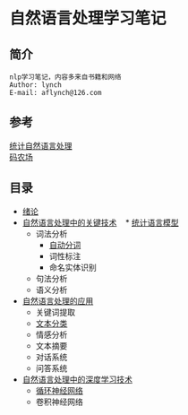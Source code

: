 自然语言处理学习笔记
==================
## 简介
    nlp学习笔记，内容多来自书籍和网络
    Author: lynch
    E-mail: aflynch@126.com
## 参考
[统计自然语言处理](https://book.douban.com/subject/25746399/)   
[码农场](http://www.hankcs.com/)
## 目录
* [绪论](https://github.com/af1ynch/nlp-notebook/tree/master/绪论)
* [自然语言处理中的关键技术](https://github.com/af1ynch/nlp-notebook/tree/master/自然语言处理中的关键技术)
    * [统计语言模型](https://github.com/af1ynch/nlp-notebook/blob/master/自然语言处理中的关键技术/统计语言模型)
    * 词法分析
        * [自动分词](https://github.com/af1ynch/nlp-notebook/blob/master/自然语言处理中的关键技术/中文分词)
        * 词性标注
        * 命名实体识别
    * 句法分析
    * 语义分析
* [自然语言处理的应用](https://github.com/af1ynch/nlp-notebook/tree/master/自然语言处理的应用)
    * 关键词提取
    * [文本分类](https://github.com/af1ynch/nlp-notebook/blob/master/自然语言处理的应用/文本分类)
    * 情感分析
    * 文本摘要
    * 对话系统
    * 问答系统
* [自然语言处理中的深度学习技术](https://github.com/af1ynch/nlp-notebook/tree/master/自然语言处理中的深度学习技术)
    * [循环神经网络](https://github.com/af1ynch/nlp-notebook/blob/master/自然语言处理中的深度学习技术/循环神经网络)
    * 卷积神经网络
